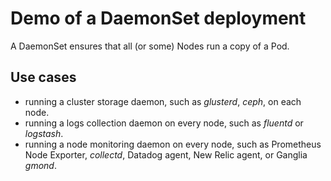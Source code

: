 # Demo of a DaemonSet deployment

A DaemonSet ensures that all (or some) Nodes run a copy of a Pod.

## Use cases

- running a cluster storage daemon, such as *glusterd*, *ceph*, on each node.
- running a logs collection daemon on every node, such as *fluentd* or *logstash*.
- running a node monitoring daemon on every node, such as Prometheus Node Exporter, *collectd*, Datadog agent, New Relic agent, or Ganglia *gmond*.
